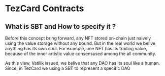 # TezCard Contracts

## What is SBT and How to specify it ?

Before this concept bring forward, any NFT stored on-chain just naively using the value storage without any bound. But in the real world we belive anything has its own soul. For example, one NFT has its trading value, because of the inner artistic value consensused among the all community. 

As this view, Vatilik issued, we belive that any DAO has its soul like a human. Since, in TezCard we using a SBT to represent a specific DAO 
